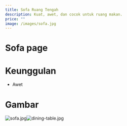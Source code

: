 ```yaml
---
title: Sofa Ruang Tengah
description: Kuat, awet, dan cocok untuk ruang makan.
price: ""
image: /images/sofa.jpg
---
```


# Sofa page

# Keunggulan

- Awet

# Gambar

![sofa.jpg](/images/sofa.jpg)![dining-table.jpg](/images/dining-table.jpg)
